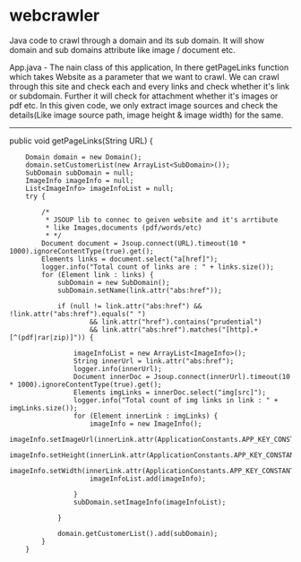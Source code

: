 # webcrawler
Java code to crawl through a domain and its sub domain. It will show domain and sub domains attribute like image / document etc.

App.java - The nain class of this application, In there getPageLinks function which takes Website as a parameter that we want to crawl. We can crawl through this site and check each and every links and check whether it's link or subdomain.
Further it will check for attachment whether it's images or pdf etc. In this given code, we only extract image sources and check the details(Like image source path, image height & image width) for the same.

-------------------------------------------

public void getPageLinks(String URL) {

		Domain domain = new Domain();
		domain.setCustomerList(new ArrayList<SubDomain>());
		SubDomain subDomain = null;
		ImageInfo imageInfo = null;
		List<ImageInfo> imageInfoList = null;
		try {

			/*
			 * JSOUP lib to connec to geiven website and it's arrtibute
			 * like Images,documents (pdf/words/etc)
			 * */
			Document document = Jsoup.connect(URL).timeout(10 * 1000).ignoreContentType(true).get();
			Elements links = document.select("a[href]");
			logger.info("Total count of links are : " + links.size());
			for (Element link : links) {
				subDomain = new SubDomain();
				subDomain.setName(link.attr("abs:href"));

				if (null != link.attr("abs:href") && !link.attr("abs:href").equals(" ")
						&& link.attr("href").contains("prudential")
						&& link.attr("abs:href").matches("[http].+[^(pdf|rar|zip)]")) {

					imageInfoList = new ArrayList<ImageInfo>();
					String innerUrl = link.attr("abs:href");
					logger.info(innerUrl);
					Document innerDoc = Jsoup.connect(innerUrl).timeout(10 * 1000).ignoreContentType(true).get();
					Elements imgLinks = innerDoc.select("img[src]");
					logger.info("Total count of img links in link : " + imgLinks.size());
					for (Element innerLink : imgLinks) {
						imageInfo = new ImageInfo();
						imageInfo.setImageUrl(innerLink.attr(ApplicationConstants.APP_KEY_CONSTANTS.IMG_SRC));
						imageInfo.setHeight(innerLink.attr(ApplicationConstants.APP_KEY_CONSTANTS.IMG_HEIGHT));
						imageInfo.setWidth(innerLink.attr(ApplicationConstants.APP_KEY_CONSTANTS.IMG_WIDTH));
						imageInfoList.add(imageInfo);

					}
					subDomain.setImageInfo(imageInfoList);

				}

				domain.getCustomerList().add(subDomain);
			}
		}
    

    
   
